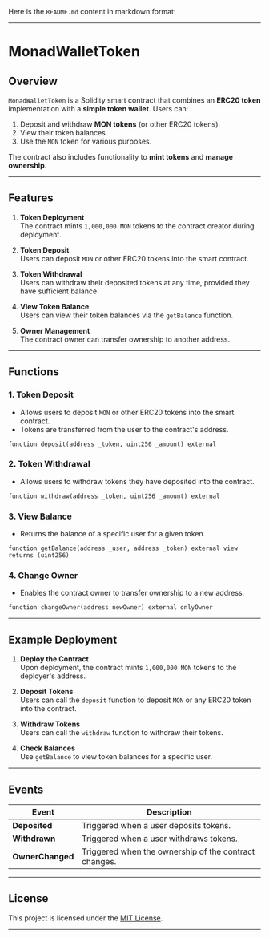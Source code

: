 Here is the `README.md` content in markdown format:

---

# MonadWalletToken

## Overview

`MonadWalletToken` is a Solidity smart contract that combines an **ERC20 token** implementation with a **simple token wallet**. Users can:
1. Deposit and withdraw **MON tokens** (or other ERC20 tokens).
2. View their token balances.
3. Use the `MON` token for various purposes.

The contract also includes functionality to **mint tokens** and **manage ownership**.

---

## Features

1. **Token Deployment**  
   The contract mints `1,000,000 MON` tokens to the contract creator during deployment.

2. **Token Deposit**  
   Users can deposit `MON` or other ERC20 tokens into the smart contract.

3. **Token Withdrawal**  
   Users can withdraw their deposited tokens at any time, provided they have sufficient balance.

4. **View Token Balance**  
   Users can view their token balances via the `getBalance` function.

5. **Owner Management**  
   The contract owner can transfer ownership to another address.

---

## Functions

### 1. Token Deposit
- Allows users to deposit `MON` or other ERC20 tokens into the smart contract.
- Tokens are transferred from the user to the contract's address.

```solidity
function deposit(address _token, uint256 _amount) external
```

### 2. Token Withdrawal
- Allows users to withdraw tokens they have deposited into the contract.

```solidity
function withdraw(address _token, uint256 _amount) external
```

### 3. View Balance
- Returns the balance of a specific user for a given token.

```solidity
function getBalance(address _user, address _token) external view returns (uint256)
```

### 4. Change Owner
- Enables the contract owner to transfer ownership to a new address.

```solidity
function changeOwner(address newOwner) external onlyOwner
```

---

## Example Deployment

1. **Deploy the Contract**  
   Upon deployment, the contract mints `1,000,000 MON` tokens to the deployer's address.

2. **Deposit Tokens**  
   Users can call the `deposit` function to deposit `MON` or any ERC20 token into the contract.

3. **Withdraw Tokens**  
   Users can call the `withdraw` function to withdraw their tokens.

4. **Check Balances**  
   Use `getBalance` to view token balances for a specific user.

---

## Events

| Event         | Description                                        |
|---------------|----------------------------------------------------|
| **Deposited** | Triggered when a user deposits tokens.             |
| **Withdrawn** | Triggered when a user withdraws tokens.            |
| **OwnerChanged** | Triggered when the ownership of the contract changes. |

---

## License

This project is licensed under the [MIT License](https://opensource.org/licenses/MIT).

---